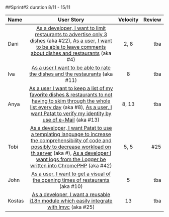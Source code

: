 ##Sprint#2 duration 8/11 - 15/11

Name | User Story | Velocity | Review
:-- | :--: | :--: | --:
Dani | [As a developer, I want to limit restaurants to advertise only 3 dishes](https://github.com/SEP007/lmvc-patat/issues/22) (aka #22),  [As a user, I want to be able to leave comments about dishes and restaurants](https://github.com/SEP007/lmvc-patat/issues/4) (aka #4)  | 2, 8 | tba
Iva | [As a user I want to be able to rate the dishes and the restaurants](https://github.com/SEP007/lmvc-patat/issues/11) (aka #11) | 8 | tba
Anya | [As a user I want to keep a list of my favorite dishes & restaurants to not having to skim through the whole list every day](https://github.com/SEP007/lmvc-patat/issues/8) (aka #8), [As a user, I want Patat to verify my identity by use of e-Mail](https://github.com/SEP007/lmvc-patat/issues/13) (aka #13)  | 8, 13 |  tba
Tobi | [As a developer, I want Patat to use a templating language to increase the comprehensibility of code and possibly to decrease workload on th server](https://github.com/SEP007/lmvc-patat/issues/18) (aka #), [As a developer I want logs from the Logger be written into ChromePHP](https://github.com/SEP007/lmvc-patat/issues/42) (aka #42)   | 5, 5 |  #25
John | [As a user, I want to get a visual of the opening times of restaurants](https://github.com/SEP007/lmvc-patat/issues/10) (aka #10) | 5 | tba
Kostas | [As a developer, I want a reusable i18n module which easily integrate with lmvc](https://github.com/SEP007/lmvc-patat/issues/25) (aka #25)  | 13 | tba
